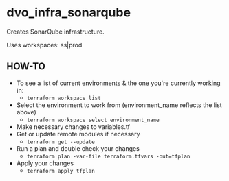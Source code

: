 # dvo_infra_sonarqube

Creates SonarQube infrastructure.

Uses workspaces: ss|prod

## HOW-TO

* To see a list of current environments & the one you're currently working in:
  * `terraform workspace list`
* Select the environment to work from (environment_name reflects the list above)
  * `terraform workspace select environment_name`
* Make necessary changes to variables.tf
* Get or update remote modules if necessary
  * `terraform get --update`
* Run a plan and double check your changes
  * `terraform plan -var-file terraform.tfvars -out=tfplan`
* Apply your changes
  * `terraform apply tfplan`

